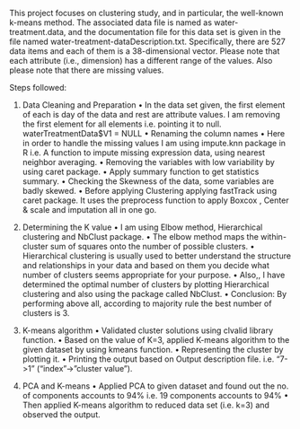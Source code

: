 This project focuses on clustering study, and in particular, the well-known k-means method. The associated data file is named as water-treatment.data, and the documentation file for this data set is given in the file named water-treatment-dataDescription.txt. Specifically, there are 527 data items and each of them is a 38-dimensional vector. Please note that each attribute (i.e., dimension) has a different range of the values. Also please note that there are missing values.

Steps followed:

1.	Data Cleaning and Preparation
•	In the data set given, the first element of each is day of the data and rest are attribute values. I am removing the first element for all elements i.e. pointing it to null. 
waterTreatmentData$V1 = NULL
•	Renaming the column names
•	Here in order to handle the missing values I am using impute.knn package in R i.e. A function to impute missing expression data, using nearest neighbor averaging.
•	Removing the variables with low variability by using caret package.
•	Apply summary function to get statistics summary.
•	Checking the Skewness of the data, some variables are badly skewed.
•	Before applying Clustering applying fastTrack using caret package. It uses the preprocess function to apply Boxcox , Center & scale and imputation all in one go.

2.	Determining the K value
•	I am using Elbow method, Hierarchical clustering and NbClust package.
•	The elbow method maps the within-cluster sum of squares onto the number of possible clusters.
•	Hierarchical clustering is usually used to better understand the structure and relationships in your data and based on them you decide what number of clusters seems appropriate for your purpose. 
•	Also,, I have determined the optimal number of clusters by plotting Hierarchical clustering and also using the package called NbClust.
•	Conclusion: By performing above all, according to majority rule the best number of clusters is 3.

3.	K-means algorithm
•	Validated cluster solutions using clvalid library function.
•	Based on the value of K=3, applied K-means algorithm to the given dataset by using kmeans function.
•	Representing the cluster by plotting it.
•	Printing the output based on Output description file. i.e. “7->1” (“index”->”cluster value”).
4.	PCA and K-means
•	Applied PCA to given dataset and found out the no. of components accounts to 94% i.e. 19 components accounts to 94%
•	Then applied K-means algorithm to reduced data set (i.e. k=3) and observed the output.

